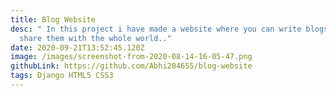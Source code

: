 ```yaml
---
title: Blog Website
desc: " In this project i have made a website where you can write blogs and
  share them with the whole world.."
date: 2020-09-21T13:52:45.120Z
image: /images/screenshot-from-2020-08-14-16-05-47.png
githubLink: https://github.com/Abhi204655/blog-website
tags: Django HTML5 CSS3
---
```


